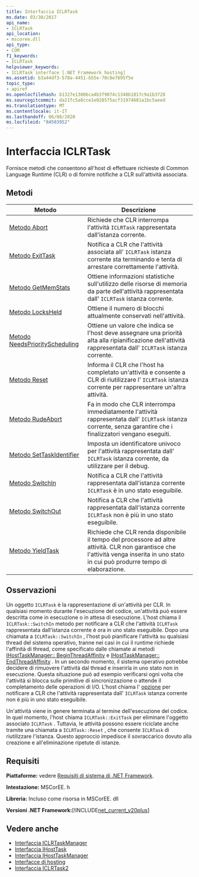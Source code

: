 ```yaml
---
title: Interfaccia ICLRTask
ms.date: 03/30/2017
api_name:
- ICLRTask
api_location:
- mscoree.dll
api_type:
- COM
f1_keywords:
- ICLRTask
helpviewer_keywords:
- ICLRTask interface [.NET Framework hosting]
ms.assetid: b3a44df3-578a-4451-b55e-70c8e7695f5e
topic_type:
- apiref
ms.openlocfilehash: b1327e13006ca4b3f9074c1348b1817c9a1b3728
ms.sourcegitcommit: da21fc5a8cce1e028575acf31974681a1bc5aeed
ms.translationtype: MT
ms.contentlocale: it-IT
ms.lasthandoff: 06/08/2020
ms.locfileid: "84503952"
---
```

# <a name="iclrtask-interface"></a>Interfaccia ICLRTask
Fornisce metodi che consentono all'host di effettuare richieste di Common Language Runtime (CLR) o di fornire notifiche a CLR sull'attività associata.  
  
## <a name="methods"></a>Metodi  
  
|Metodo|Descrizione|  
|------------|-----------------|  
|[Metodo Abort](iclrtask-abort-method.md)|Richiede che CLR interrompa l'attività `ICLRTask` rappresentata dall'istanza corrente.|  
|[Metodo ExitTask](iclrtask-exittask-method.md)|Notifica a CLR che l'attività associata all' `ICLRTask` istanza corrente sta terminando e tenta di arrestare correttamente l'attività.|  
|[Metodo GetMemStats](iclrtask-getmemstats-method.md)|Ottiene informazioni statistiche sull'utilizzo delle risorse di memoria da parte dell'attività rappresentata dall' `ICLRTask` istanza corrente.|  
|[Metodo LocksHeld](iclrtask-locksheld-method.md)|Ottiene il numero di blocchi attualmente conservati nell'attività.|  
|[Metodo NeedsPriorityScheduling](iclrtask-needspriorityscheduling-method.md)|Ottiene un valore che indica se l'host deve assegnare una priorità alta alla ripianificazione dell'attività rappresentata dall' `ICLRTask` istanza corrente.|  
|[Metodo Reset](iclrtask-reset-method.md)|Informa il CLR che l'host ha completato un'attività e consente a CLR di riutilizzare l' `ICLRTask` istanza corrente per rappresentare un'altra attività.|  
|[Metodo RudeAbort](iclrtask-rudeabort-method.md)|Fa in modo che CLR interrompa immediatamente l'attività rappresentata dall' `ICLRTask` istanza corrente, senza garantire che i finalizzatori vengano eseguiti.|  
|[Metodo SetTaskIdentifier](iclrtask-settaskidentifier-method.md)|Imposta un identificatore univoco per l'attività rappresentata dall' `ICLRTask` istanza corrente, da utilizzare per il debug.|  
|[Metodo SwitchIn](iclrtask-switchin-method.md)|Notifica a CLR che l'attività rappresentata dall'istanza corrente `ICLRTask` è in uno stato eseguibile.|  
|[Metodo SwitchOut](iclrtask-switchout-method.md)|Notifica a CLR che l'attività rappresentata dall'istanza corrente `ICLRTask` non è più in uno stato eseguibile.|  
|[Metodo YieldTask](iclrtask-yieldtask-method.md)|Richiede che CLR renda disponibile il tempo del processore ad altre attività. CLR non garantisce che l'attività venga inserita in uno stato in cui può produrre tempo di elaborazione.|  
  
## <a name="remarks"></a>Osservazioni  
 Un oggetto `ICLRTask` è la rappresentazione di un'attività per CLR. In qualsiasi momento durante l'esecuzione del codice, un'attività può essere descritta come in esecuzione o in attesa di esecuzione. L'host chiama il `ICLRTask::SwitchIn` metodo per notificare a CLR che l'attività `ICLRTask` rappresentata dall'istanza corrente è ora in uno stato eseguibile. Dopo una chiamata a `ICLRTask::SwitchIn` , l'host può pianificare l'attività su qualsiasi thread del sistema operativo, tranne nei casi in cui il runtime richiede l'affinità di thread, come specificato dalle chiamate ai metodi [IHostTaskManager:: BeginThreadAffinity](ihosttaskmanager-beginthreadaffinity-method.md) e [IHostTaskManager:: EndThreadAffinity](ihosttaskmanager-endthreadaffinity-method.md) . In un secondo momento, il sistema operativo potrebbe decidere di rimuovere l'attività dal thread e inserirla in uno stato non in esecuzione. Questa situazione può ad esempio verificarsi ogni volta che l'attività si blocca sulle primitive di sincronizzazione o attende il completamento delle operazioni di I/O. L'host chiama l' [opzione](iclrtask-switchout-method.md) per notificare a CLR che l'attività rappresentata dall' `ICLRTask` istanza corrente non è più in uno stato eseguibile.  
  
 Un'attività viene in genere terminata al termine dell'esecuzione del codice. In quel momento, l'host chiama `ICLRTask::ExitTask` per eliminare l'oggetto associato `ICLRTask` . Tuttavia, le attività possono essere riciclate anche tramite una chiamata a `ICLRTask::Reset` , che consente `ICLRTask` di riutilizzare l'istanza. Questo approccio impedisce il sovraccarico dovuto alla creazione e all'eliminazione ripetute di istanze.  
  
## <a name="requirements"></a>Requisiti  
 **Piattaforme:** vedere [Requisiti di sistema di .NET Framework](../../get-started/system-requirements.md).  
  
 **Intestazione:** MSCorEE. h  
  
 **Libreria:** Incluso come risorsa in MSCorEE. dll  
  
 **Versioni .NET Framework:**[!INCLUDE[net_current_v20plus](../../../../includes/net-current-v20plus-md.md)]  
  
## <a name="see-also"></a>Vedere anche

- [Interfaccia ICLRTaskManager](iclrtaskmanager-interface.md)
- [Interfaccia IHostTask](ihosttask-interface.md)
- [Interfaccia IHostTaskManager](ihosttaskmanager-interface.md)
- [Interfacce di hosting](hosting-interfaces.md)
- [Interfaccia ICLRTask2](iclrtask2-interface.md)

